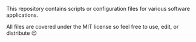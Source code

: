 This repository contains scripts or configuration files for various software applications. 

All files are covered under the MIT license so feel free to use, edit, or distribute :wink:
